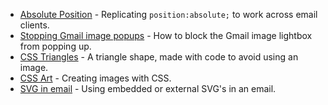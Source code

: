 * [Absolute Position](email-enhancements/faux-absolute-position) - Replicating `position:absolute;` to work across email clients.
* [Stopping Gmail image popups](email-enhancements/stop-gmail-image-popup) - How to block the Gmail image lightbox from popping up.
* [CSS Triangles](email-enhancements/css-triangles) - A triangle shape, made with code to avoid using an image.
* [CSS Art](email-enhancements/css-art) - Creating images with CSS.
* [SVG in email](email-enhancements/svg) - Using embedded or external SVG's in an email. 
